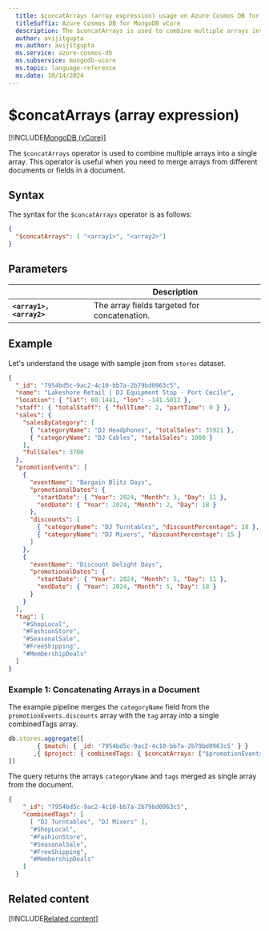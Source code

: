 ```yaml
---
  title: $concatArrays (array expression) usage on Azure Cosmos DB for MongoDB vCore
  titleSuffix: Azure Cosmos DB for MongoDB vCore
  description: The $concatArrays is used to combine multiple arrays into a single array.
  author: avijitgupta
  ms.author: avijitgupta
  ms.service: azure-cosmos-db
  ms.subservice: mongodb-vcore
  ms.topic: language-reference
  ms.date: 10/14/2024
---
```


# $concatArrays (array expression)

[!INCLUDE[MongoDB (vCore)](~/reusable-content/ce-skilling/azure/includes/cosmos-db/includes/appliesto-mongodb-vcore.md)]

The `$concatArrays` operator is used to combine multiple arrays into a single array. This operator is useful when you need to merge arrays from different documents or fields in a document.

## Syntax

The syntax for the `$concatArrays` operator is as follows:

```json
{
  "$concatArrays": [ "<array1>", "<array2>"]
}
```

## Parameters

| | Description |
| --- | --- |
| **`<array1>, <array2>`**| The array fields targeted for concatenation.|

## Example

Let's understand the usage with sample json from `stores` dataset.

```json
{
  "_id": "7954bd5c-9ac2-4c10-bb7a-2b79bd0963c5",
  "name": "Lakeshore Retail | DJ Equipment Stop - Port Cecile",
  "location": { "lat": 60.1441, "lon": -141.5012 },
  "staff": { "totalStaff": { "fullTime": 2, "partTime": 0 } },
  "sales": {
    "salesByCategory": [
      { "categoryName": "DJ Headphones", "totalSales": 35921 },
      { "categoryName": "DJ Cables", "totalSales": 1000 }
    ],
    "fullSales": 3700
  },
  "promotionEvents": [
    {
      "eventName": "Bargain Blitz Days",
      "promotionalDates": {
        "startDate": { "Year": 2024, "Month": 3, "Day": 11 },
        "endDate": { "Year": 2024, "Month": 2, "Day": 18 }
      },
      "discounts": [
        { "categoryName": "DJ Turntables", "discountPercentage": 18 },
        { "categoryName": "DJ Mixers", "discountPercentage": 15 }
      ]
    },
    {
      "eventName": "Discount Delight Days",
      "promotionalDates": {
        "startDate": { "Year": 2024, "Month": 5, "Day": 11 },
        "endDate": { "Year": 2024, "Month": 5, "Day": 18 }
      }
    }
  ],
  "tag": [
    "#ShopLocal",
    "#FashionStore",
    "#SeasonalSale",
    "#FreeShipping",
    "#MembershipDeals"
  ]
}
```

### Example 1: Concatenating Arrays in a Document

The example pipeline merges the `categoryName` field from the `promotionEvents.discounts` array with the `tag` array into a single combinedTags array.

```javascript
db.stores.aggregate([ 
        { $match: { _id: '7954bd5c-9ac2-4c10-bb7a-2b79bd0963c5' } }
       ,{ $project: { combinedTags: { $concatArrays: ["$promotionEvents.discounts.categoryName", "$tag"] } } }
])
```

The query returns the arrays `categoryName` and `tags` merged as single array from the document.

```json
{
    "_id": "7954bd5c-9ac2-4c10-bb7a-2b79bd0963c5",
    "combinedTags": [
      [ "DJ Turntables", "DJ Mixers" ],
      "#ShopLocal",
      "#FashionStore",
      "#SeasonalSale",
      "#FreeShipping",
      "#MembershipDeals"
    ]
  }
```

## Related content

[!INCLUDE[Related content](../includes/related-content.md)]
